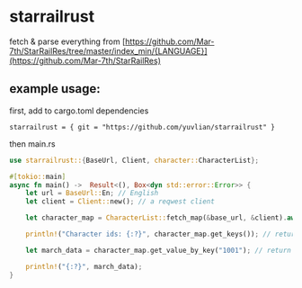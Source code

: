 # starrailrust

fetch & parse everything from [https://github.com/Mar-7th/StarRailRes/tree/master/index_min/{LANGUAGE}](https://github.com/Mar-7th/StarRailRes)


## example usage:

first, add to cargo.toml dependencies
```
starrailrust = { git = "https://github.com/yuvlian/starrailrust" }
```

then main.rs

```rust
use starrailrust::{BaseUrl, Client, character::CharacterList};

#[tokio::main]
async fn main() ->  Result<(), Box<dyn std::error::Error>> {
    let url = BaseUrl::En; // English
    let client = Client::new(); // a reqwest client

    let character_map = CharacterList::fetch_map(&base_url, &client).await?; // returns self or err

    println!("Character ids: {:?}", character_map.get_keys()); // returns vec String

    let march_data = character_map.get_value_by_key("1001"); // return character or none

    println!("{:?}", march_data);
}
```